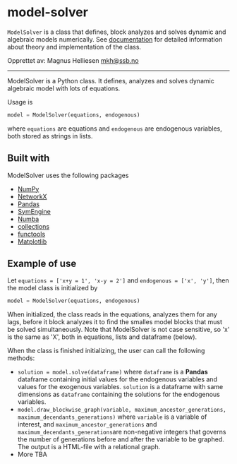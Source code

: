 # model-solver

`ModelSolver` is a class that defines, block analyzes and solves dynamic and algebraic models numerically. See [documentation](https://github.com/statisticsnorway/model-solver/blob/main/model-solver.pdf) for detailed information about theory and implementation of the class.

Opprettet av:
Magnus Helliesen <mkh@ssb.no>

---

ModelSolver is a Python class. It defines, analyzes and solves dynamic algebraic model with lots of equations.

Usage is

```python
model = ModelSolver(equations, endogenous)
```

where `equations` are equations and `endogenous` are endogenous variables, both stored as strings in lists.

## Built with
ModelSolver uses the following packages
* [NumPy](https://numpy.org/)
* [NetworkX](https://networkx.org/)
* [Pandas](https://pandas.pydata.org/)
* [SymEngine](https://pypi.org/project/symengine/)
* [Numba](https://numba.pydata.org/)
* [collections](https://docs.python.org/3/library/collections.html)
* [functools](https://docs.python.org/3/library/functools.html)
* [Matplotlib](https://matplotlib.org/)

## Example of use
Let `equations = ['x+y = 1', 'x-y = 2']` and `endogenous = ['x', 'y']`, then the model class is initialized by

```python
model = ModelSolver(equations, endogenous)
```

When initialized, the class reads in the equations, analyzes them for any lags, before it block analyzes it to find the smalles model blocks that must be solved simultaneously. Note that ModelSolver is not case sensitive, so 'x' is the same as 'X', both in equations, lists and dataframe (below).

When the class is finished initializing, the user can call the following methods:
* `solution = model.solve(dataframe)` where `dataframe` is a **Pandas** dataframe containing initial values for the endogenous variables and values for the exogenous variables. `solution` is a dataframe with same dimensions as `dataframe` containing the solutions for the endogenous variables.
* `model.draw_blockwise_graph(variable, maximum_ancestor_generations, maximum_decendants_generations)` where `variable` is a variable of interest, and `maximum_ancestor_generations` and `maximum_decendants_generations`are non-negative integers that governs the number of generations before and after the variable to be graphed. The output is a HTML-file with a relational graph.
* More TBA
